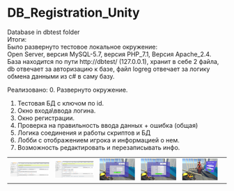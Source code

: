 # DB_Registration_Unity
Database in dbtest folder</br>
Итоги:<br>
Было развернуто тестовое локальное окружение:<br>
Open Server, версия MySQL-5.7, версия PHP_7.1, Версия Apache_2.4.<br>
База находится по пути http://dbtest/ (127.0.0.1), хранит в себе 2 файла, db отвечает за авторизацию к базе, файл logreg отвечает за логику обмена данными из c# в саму базу.<br>

Реализовано:
0. Развернуто окружение.
1. Тестовая БД с ключом по id.
2. Окно входа\ввода логина.
3. Окно регистрации.
4. Проверка на правильность ввода данных + ошибка (общая)
5. Логика соединения и работы скриптов и БД
6. Лобби с отображением игрока и информацией о нем.
7. Возможность редактировать и перезаписывать инфо.
        </td>
<table>
    <tr>
        <td>
            <img src="Assets/Screens/db1.PNG" alt="">
        </td>
        <td>
            <img src="Assets/Screens/db2.PNG" alt="">
        </td>
        <td>
            <img src="Assets/Screens/login.PNG" alt="">
        </td>
        <td>
            <img src="Assets/Screens/reg.PNG" alt="">
        </td>
        <td>
            <img src="Assets/Screens/lobby.PNG" alt="">
        </td>
        <td>  
    </tr>
</table> 
